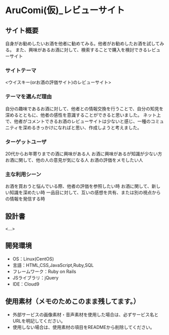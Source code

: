 # AruComi(仮)_レビューサイト

## サイト概要
自身がお勧めしたいお酒を他者に勧めてみる。他者がお勧めしたお酒を試してみる。
また、興味があるお酒に対して、検索することで購入を検討できるレビューサイト

### サイトテーマ
<ウイスキー(orお酒の評価サイト)のレビューサイト>

### テーマを選んだ理由
自分の趣味であるお酒に対して、他者との情報交換を行うことで、自分の知見を深めるとともに、他者の感性を意識することができると思いました。
ネット上で、他者がコメントできるお酒のレビューサイトは少ないと感じ、一種のコミュニティを深めるきっかけになればと思い、作成しようと考えました。

### ターゲットユーザ
20代からお年寄りまでの酒に興味がある人
お酒に興味があるが知識が少ない方
お酒に関して、他の人の意見が気になる人
お酒の評価をメモしたい人

### 主な利用シーン
お酒を買おうと悩んでいる際、他者の評価を参照したい時
お酒に関して、新しい知識を深めたい時
一品目に対して、互いの感想を共有、または別の視点からの情報を発信する時

## 設計書
<...>

## 開発環境
- OS：Linux(CentOS)
- 言語：HTML,CSS,JavaScript,Ruby,SQL
- フレームワーク：Ruby on Rails
- JSライブラリ：jQuery
- IDE：Cloud9

## 使用素材（メモのためこのまま残してます。）
- 外部サービスの画像素材・音声素材を使用した場合は、必ずサービス名とURLを明記してください。
- 使用しない場合は、使用素材の項目をREADMEから削除してください。